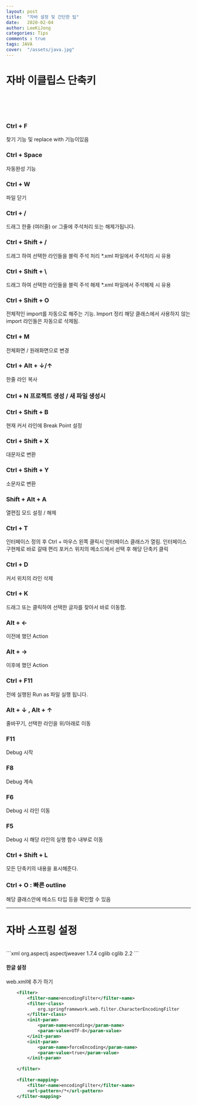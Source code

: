 ```yaml
---
layout: post
title:  "자바 설정 및 간단한 팁"
date:   2020-02-04
author: LeeKiJong
categories: Tips
comments : true
tags: JAVA 
cover:  "/assets/java.jpg"
---
```


<h1>자바 이클립스 단축키<h1><br>
<h3>Ctrl + F</h3>
찾기 기능 및 replace with 기능이있음<br>
<h3>Ctrl + Space</h3>
자동완성 기능<br>
<h3>Ctrl + W</h3>
파일 닫기<br>
<h3>Ctrl + /</h3>
드래그 한줄 (여러줄) or 그줄에 주석처리 또는 해제가됩니다.<br>
<h3>Ctrl + Shift + /</h3>
드래그 하여 선택한 라인들을 블럭 주석 처리  
*.xml 파일에서 주석처리 시 유용<br>
<h3>Ctrl + Shift + \</h3>
드래그 하여 선택한 라인들을 블럭 주석 해제  
*.xml 파일에서 주석해제 시 유용<br>
<h3>Ctrl + Shift + O</h3>
전체적인 import를 자동으로 해주는 기능. Import 정리  
해당 클래스에서 사용하지 않는 import 라인들은 자동으로 삭제됨.<br>
<h3>Ctrl + M</h3>
전체화면 / 원래화면으로 변경<br>
<h3>Ctrl + Alt + ↓/↑</h3>
한줄 라인 복사<br>
<h3>Ctrl + N
프로젝트 생성 / 새 파일 생성시<br>
<h3>Ctrl + Shift + B</h3>
현재 커서 라인에 Break Point 설정<br>
<h3>Ctrl + Shift + X</h3>
대문자로 변환<br>
<h3>Ctrl + Shift + Y</h3>
소문자로 변환<br>
<h3>Shift + Alt + A</h3>
열편집 모드 설정 / 해제<br>
<h3>Ctrl + T</h3>
인터페이스 정의 후 Ctrl + 마우스 왼쪽 클릭시 인터페이스 클래스가
열림. 인터페이스 구현체로 바로 갈때 편리
포커스 위치의 메소드에서 선택 후 해당 단축키 클릭<br>
<h3>Ctrl + D</h3>
커서 위치의 라인 삭제<br>
<h3>Ctrl + K</h3>
드래그 또는 클릭하여 선택한 글자를 찾아서 바로 이동함.<br>
<h3>Alt + ←</h3>
이전에 했던 Action<br>
<h3>Alt + →</h3>
이후에 했던 Action<br>
<h3>Ctrl + F11</h3>
전에 실행된 Run as 파일 실행 됩니다.<br>
<h3>Alt + ↓ , Alt + ↑</h3>
줄바꾸기, 선택한 라인을 위/아래로 이동<br>
<h3>F11</h3>
Debug 시작<br>
<h3>F8</h3>
Debug 계속<br>
<h3>F6</h3>
Debug 시 라인 이동<br>
<h3>F5</h3>
Debug 시 해당 라인의 실행 함수 내부로 이동<br>
<h3>Ctrl + Shift + L</h3>
모든 단축키의 내용을 표시해준다.<br>
<h3>Ctrl + O : 빠른 outline</h3>
해당 클래스안에 메소드 타입 등을 확인할 수 있음<br>
<hr>


<h1>자바 스프링 설정</h1><br>
```xml
<dependency>
    		<groupId>org.aspectj</groupId>
    		<artifactId>aspectjweaver</artifactId>
    		<version>1.7.4</version>
</dependency>
<dependency>
   			<groupId>cglib</groupId>
  			 <artifactId>cglib</artifactId>
   			<version>2.2</version>
</dependency>
```  
<h4>한글 설정</h4>
web.xml에 추가 하기  

```xml
	<filter>
		<filter-name>encodingFilter</filter-name>
		<filter-class>
			org.springframework.web.filter.CharacterEncodingFilter
		</filter-class>
		<init-param>
			<param-name>encoding</param-name>
			<param-value>UTF-8</param-value>
		</init-param>
		<init-param>
			<param-name>forceEncoding</param-name>
			<param-value>true</param-value>
		</init-param>
	
	</filter>
	
	<filter-mapping>
		<filter-name>encodingFilter</filter-name>
		<url-pattern>/*</url-pattern>
	</filter-mapping>
```
